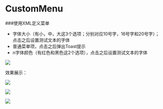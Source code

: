# CustomMenu

###使用XML定义菜单

- 字体大小（有小，中，大这3个选项；分别对应10号字，16号字和20号字）；点击之后设置测试文本的字体
- 普通菜单项，点击之后弹出Toast提示
- n字体颜色（有红色和黑色这2个选项），点击之后设置测试文本的字体

![](https://ws1.sinaimg.cn/large/006dRdovgy1fq5uo5lpt1j308y0eht9r.jpg)

效果展示：

![](https://ws1.sinaimg.cn/large/006dRdovgy1fq5uq2mndzj30cb0msta2.jpg)



![](https://ws1.sinaimg.cn/large/006dRdovgy1fq5v4ut16dj30cb0msmyh.jpg)

![](https://ws1.sinaimg.cn/large/006dRdovgy1fq5uqrhps2j30cb0ms405.jpg)

